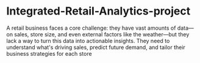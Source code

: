 # Integrated-Retail-Analytics-project
A retail business faces a core challenge: they have vast amounts of data—on sales, store size, and even external factors like the weather—but they lack a way to turn this data into actionable insights. They need to understand what's driving sales, predict future demand, and tailor their business strategies for each store
